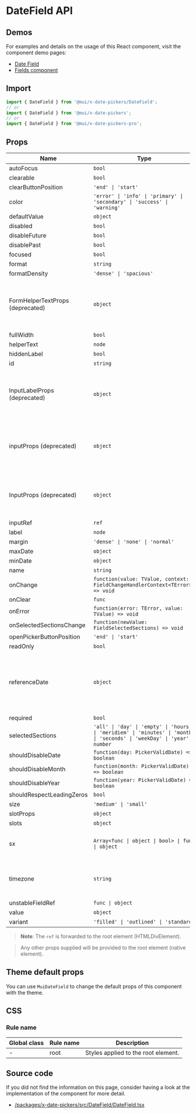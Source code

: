 # DateField API

## Demos

For examples and details on the usage of this React component, visit the component demo pages:

- [Date Field](/x/react-date-pickers/date-field/)
- [Fields component](/x/react-date-pickers/fields/)

## Import

```jsx
import { DateField } from '@mui/x-date-pickers/DateField';
// or
import { DateField } from '@mui/x-date-pickers';
// or
import { DateField } from '@mui/x-date-pickers-pro';
```

## Props

| Name | Type | Default | Required | Description |
|------|------|---------|----------|-------------|
| autoFocus | `bool` | `false` | No |  |
| clearable | `bool` | `false` | No |  |
| clearButtonPosition | `'end' \| 'start'` | `'end'` | No |  |
| color | `'error' \| 'info' \| 'primary' \| 'secondary' \| 'success' \| 'warning'` | `'primary'` | No |  |
| defaultValue | `object` | - | No |  |
| disabled | `bool` | `false` | No |  |
| disableFuture | `bool` | `false` | No |  |
| disablePast | `bool` | `false` | No |  |
| focused | `bool` | - | No |  |
| format | `string` | - | No |  |
| formatDensity | `'dense' \| 'spacious'` | `"dense"` | No |  |
| FormHelperTextProps (deprecated) | `object` | - | No | ⚠️ Use `slotProps.formHelperText` instead. This prop will be removed in a future major release. See [Migrating from deprecated APIs](https://mui.com/material-ui/migration/migrating-from-deprecated-apis/) for more details. |
| fullWidth | `bool` | `false` | No |  |
| helperText | `node` | - | No |  |
| hiddenLabel | `bool` | `false` | No |  |
| id | `string` | - | No |  |
| InputLabelProps (deprecated) | `object` | - | No | ⚠️ Use `slotProps.inputLabel` instead. This prop will be removed in a future major release. See [Migrating from deprecated APIs](https://mui.com/material-ui/migration/migrating-from-deprecated-apis/) for more details. |
| inputProps (deprecated) | `object` | - | No | ⚠️ Use `slotProps.htmlInput` instead. This prop will be removed in a future major release. See [Migrating from deprecated APIs](https://mui.com/material-ui/migration/migrating-from-deprecated-apis/) for more details. |
| InputProps (deprecated) | `object` | - | No | ⚠️ Use `slotProps.input` instead. This prop will be removed in a future major release. See [Migrating from deprecated APIs](https://mui.com/material-ui/migration/migrating-from-deprecated-apis/) for more details. |
| inputRef | `ref` | - | No |  |
| label | `node` | - | No |  |
| margin | `'dense' \| 'none' \| 'normal'` | `'none'` | No |  |
| maxDate | `object` | `2099-12-31` | No |  |
| minDate | `object` | `1900-01-01` | No |  |
| name | `string` | - | No |  |
| onChange | `function(value: TValue, context: FieldChangeHandlerContext<TError>) => void` | - | No |  |
| onClear | `func` | - | No |  |
| onError | `function(error: TError, value: TValue) => void` | - | No |  |
| onSelectedSectionsChange | `function(newValue: FieldSelectedSections) => void` | - | No |  |
| openPickerButtonPosition | `'end' \| 'start'` | `'end'` | No |  |
| readOnly | `bool` | `false` | No |  |
| referenceDate | `object` | `The closest valid date using the validation props, except callbacks such as `shouldDisableDate`. Value is rounded to the most granular section used.` | No |  |
| required | `bool` | `false` | No |  |
| selectedSections | `'all' \| 'day' \| 'empty' \| 'hours' \| 'meridiem' \| 'minutes' \| 'month' \| 'seconds' \| 'weekDay' \| 'year' \| number` | - | No |  |
| shouldDisableDate | `function(day: PickerValidDate) => boolean` | - | No |  |
| shouldDisableMonth | `function(month: PickerValidDate) => boolean` | - | No |  |
| shouldDisableYear | `function(year: PickerValidDate) => boolean` | - | No |  |
| shouldRespectLeadingZeros | `bool` | `false` | No |  |
| size | `'medium' \| 'small'` | `'medium'` | No |  |
| slotProps | `object` | `{}` | No |  |
| slots | `object` | `{}` | No |  |
| sx | `Array<func \| object \| bool> \| func \| object` | - | No | The system prop that allows defining system overrides as well as additional CSS styles. |
| timezone | `string` | `The timezone of the `value` or `defaultValue` prop is defined, 'default' otherwise.` | No |  |
| unstableFieldRef | `func \| object` | - | No |  |
| value | `object` | - | No |  |
| variant | `'filled' \| 'outlined' \| 'standard'` | `'outlined'` | No |  |

> **Note**: The `ref` is forwarded to the root element (HTMLDivElement).

> Any other props supplied will be provided to the root element (native element).

## Theme default props

You can use `MuiDateField` to change the default props of this component with the theme.

## CSS

### Rule name

| Global class | Rule name | Description |
|--------------|-----------|-------------|
| - | root | Styles applied to the root element. |

## Source code

If you did not find the information on this page, consider having a look at the implementation of the component for more detail.

- [/packages/x-date-pickers/src/DateField/DateField.tsx](https://github.com/mui/material-ui/tree/HEAD/packages/x-date-pickers/src/DateField/DateField.tsx)
